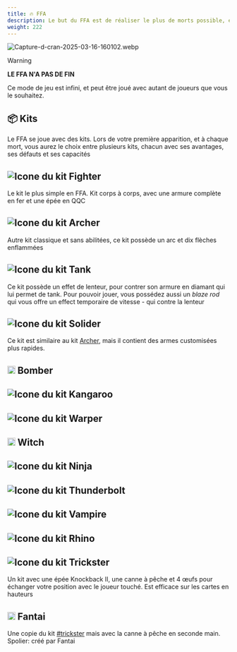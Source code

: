 ```yaml
---
title: 🔥 FFA
description: Le but du FFA est de réaliser le plus de morts possible, en évitant sa propre mort au maximum
weight: 222
---
```


![Capture-d-cran-2025-03-16-160102.webp](https://i.postimg.cc/fLZhycMc/Capture-d-cran-2025-03-16-160102.webp)

> [!warning]
> **LE FFA N'A PAS DE FIN**
> 
> Ce mode de jeu est infini, et peut être joué avec autant de joueurs que vous le souhaitez.

## 📦 Kits

Le FFA se joue avec des kits. Lors de votre première apparition, et à chaque mort, vous aurez le choix entre plusieurs kits, chacun avec ses avantages, ses défauts et ses capacités

## <img src="https://minecraft.wiki/images/ItemSprite_iron-chestplate.png" alt="Icone du kit"> Fighter
Le kit le plus simple en FFA. Kit corps à corps, avec une armure complète en fer et une épée en QQC 

## <img src="https://minecraft.wiki/images/ItemSprite_bow.png" alt="Icone du kit"> Archer
Autre kit classique et sans abilitées, ce kit possède un arc et dix flèches enflammées

## <img src="https://minecraft.wiki/images/ItemSprite_diamond.png" alt="Icone du kit"> Tank
Ce kit possède un effet de lenteur, pour contrer son armure en diamant qui lui permet de tank. Pour pouvoir jouer, vous possédez aussi un *blaze rod* qui vous offre un effect temporaire de vitesse - qui contre la lenteur

## <img src="https://minecraft.wiki/images/ItemSprite_arrow.png" alt="Icone du kit"> Solider
Ce kit est similaire au kit [Archer](#), mais il contient des armes customisées plus rapides.

## <img src="https://minecraft.wiki/images/Invicon_TNT.png?89910" alt="Icone du kit" height="18px" width="18px"> Bomber

## <img src="https://minecraft.wiki/images/ItemSprite_saddle.png" alt="Icone du kit"> Kangaroo

## <img src="https://minecraft.wiki/images/ItemSprite_ender-pearl.png" alt="Icone du kit"> Warper

## <img src="https://minecraft.wiki/images/Water_Bottle_JE2_BE2.png" alt="Icone du kit" height="18px" width="18px"> Witch

## <img src="https://minecraft.wiki/images/ItemSprite_nether-star.png" alt="Icone du kit"> Ninja

## <img src="https://minecraft.wiki/images/ItemSprite_blaze-powder.png" alt="Icone du kit"> Thunderbolt

## <img src="https://minecraft.wiki/images/ItemSprite_fermented-spider-eye.png" alt="Icone du kit"> Vampire

## <img src="https://minecraft.wiki/images/ItemSprite_diamond-helmet.png" alt="Icone du kit"> Rhino

## <img src="https://minecraft.wiki/images/ItemSprite_egg.png" alt="Icone du kit"> Trickster
Un kit avec une épée Knockback II, une canne à pêche et 4 œufs pour échanger votre position avec le joueur touché. Est efficace sur les cartes en hauteurs
## <img src="https://minecraft.wiki/images/Invicon_Bedrock.png" alt="Icone du kit" height="18px" width="18px"> Fantai

Une copie du kit [#trickster](ffa.md#trickster "mention") mais avec la canne à pêche en seconde main. Spolier: créé par Fantai
